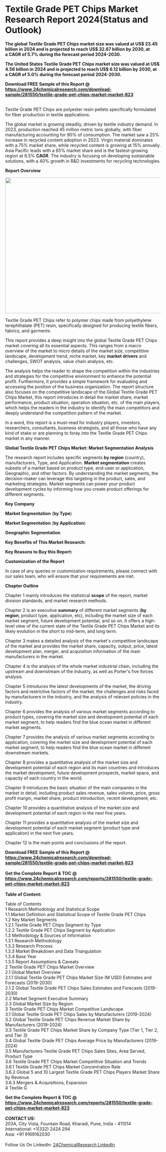 <h1>Textile Grade PET Chips Market Research Report 2024(Status and Outlook)</h1><p><strong>The global Textile Grade PET Chips market size was valued at US$ 23.45 billion in 2024 and is projected to reach US$ 32.67 billion by 2030, at a CAGR of 5.7% during the forecast period 2024-2030.</strong></p><p>
</p><p><strong>The United States Textile Grade PET Chips market size was valued at US$ 4.56 billion in 2024 and is projected to reach US$ 6.12 billion by 2030, at a CAGR of 5.0% during the forecast period 2024-2030.</strong></p><div><b>Download FREE Sample of this Report @ 
            <a href="https://www.24chemicalresearch.com/download-sample/281550/textile-grade-pet-chips-market-market-823">
            https://www.24chemicalresearch.com/download-sample/281550/textile-grade-pet-chips-market-market-823</a></b></div><br><p>
</p><p>Textile Grade PET Chips are polyester resin pellets specifically formulated for fiber production in textile applications.</p><p>
</p><p>The global market is growing steadily, driven by textile industry demand. In 2023, production reached 45 million metric tons globally, with fiber manufacturing accounting for 90% of consumption. The market saw a 25% increase in recycled content adoption in 2023. Virgin material dominates with a 75% market share, while recycled content is growing at 15% annually. Asia Pacific leads with a 65% market share and is the fastest-growing region at 6.5% <strong>CAGR</strong>. The industry is focusing on developing sustainable solutions, with a 40% growth in R&amp;D investments for recycling technologies.</p><p>
</p><p><strong>Report Overview</strong></p><p>
</p><p><strong><img alt="" src="https://24chemicalresearch.com/assets/report-images/GradePETChipsMarket.png" style="height:439px; width:731px"></strong></p><p>
</p><p></p><p>
</p><p>Textile Grade PET Chips refer to polymer chips made from polyethylene terephthalate (PET) resin, specifically designed for producing textile fibers, fabrics, and garments.</p><p>
</p><p>This report provides a deep insight into the global Textile Grade PET Chips market covering all its essential aspects. This ranges from a macro overview of the market to micro details of the market size, competitive landscape, development trend, niche market, key <strong>market drivers</strong> and challenges, SWOT analysis, value chain analysis, etc.</p><p>
</p><p>The analysis helps the reader to shape the competition within the industries and strategies for the competitive environment to enhance the potential profit. Furthermore, it provides a simple framework for evaluating and accessing the position of the business organization. The report structure also focuses on the competitive landscape of the Global Textile Grade PET Chips Market, this report introduces in detail the market share, market performance, product situation, operation situation, etc. of the main players, which helps the readers in the industry to identify the main competitors and deeply understand the competition pattern of the market.</p><p>
</p><p>In a word, this report is a must-read for industry players, investors, researchers, consultants, business strategists, and all those who have any kind of stake or are planning to foray into the Textile Grade PET Chips market in any manner.</p><p>
</p><p><strong>Global Textile Grade PET Chips Market: Market Segmentation Analysis</strong></p><p>
</p><p>The research report includes specific segments <strong>by region</strong> (country), manufacturers, Type, and Application. <strong>Market segmentation</strong> creates subsets of a market based on product type, end-user or application, Geographic, and other factors. By understanding the market segments, the decision-maker can leverage this targeting in the product, sales, and marketing strategies. Market segments can power your product development cycles by informing how you create product offerings for different segments.</p><p>
</p><p><strong>Key Company</strong></p><p>
</p><p>
<strong>Market Segmentation</strong> (<strong>by Type</strong>)</p><p>
</p><p>
<strong>Market Segmentation</strong> (<strong>by Application</strong>)</p><p>
</p><p>
<strong>Geographic Segmentation</strong></p><p>
</p><p>
<strong>Key Benefits of This Market Research:</strong></p><p>
</p><p>
<strong>Key Reasons to Buy this Report:</strong></p><p>
</p><p>
</p><p><strong>Customization of the Report</strong></p><p>
</p><p>In case of any queries or customization requirements, please connect with our sales team, who will ensure that your requirements are met.</p><p>
</p><p><strong>Chapter Outline</strong></p><p>
</p><p>Chapter 1 mainly introduces the statistical <strong>scope</strong> of the report, market division standards, and market research methods.</p><p>
</p><p>Chapter 2 is an executive <strong>summary</strong> of different market segments (<strong>by region</strong>, product type, application, etc), including the market size of each market segment, future development potential, and so on. It offers a high-level view of the current state of the Textile Grade PET Chips Market and its likely evolution in the short to mid-term, and long term.</p><p>
</p><p>Chapter 3 makes a detailed analysis of the market's competitive landscape of the market and provides the market share, capacity, output, price, latest development plan, merger, and acquisition information of the main manufacturers in the market.</p><p>
</p><p>Chapter 4 is the analysis of the whole market industrial chain, including the upstream and downstream of the industry, as well as Porter's five forces analysis.</p><p>
</p><p>Chapter 5 introduces the latest developments of the market, the driving factors and restrictive factors of the market, the challenges and risks faced by manufacturers in the industry, and the analysis of relevant policies in the industry.</p><p>
</p><p>Chapter 6 provides the analysis of various market segments according to product types, covering the market size and development potential of each market segment, to help readers find the blue ocean market in different market segments.</p><p>
</p><p>Chapter 7 provides the analysis of various market segments according to application, covering the market size and development potential of each market segment, to help readers find the blue ocean market in different downstream markets.</p><p>
</p><p>Chapter 8 provides a quantitative analysis of the market size and development potential of each region and its main countries and introduces the market development, future development prospects, market space, and capacity of each country in the world.</p><p>
</p><p>Chapter 9 introduces the basic situation of the main companies in the market in detail, including product sales revenue, sales volume, price, gross profit margin, market share, product introduction, recent development, etc.</p><p>
</p><p>Chapter 10 provides a quantitative analysis of the market size and development potential of each region in the next five years.</p><p>
</p><p>Chapter 11 provides a quantitative analysis of the market size and development potential of each market segment (product type and application) in the next five years.</p><p>
</p><p>Chapter 12 is the main points and conclusions of the report.</p><div><b>Download FREE Sample of this Report @ 
            <a href="https://www.24chemicalresearch.com/download-sample/281550/textile-grade-pet-chips-market-market-823">
            https://www.24chemicalresearch.com/download-sample/281550/textile-grade-pet-chips-market-market-823</a></b></div><br><div><b>Get the Complete Report & TOC @ 
            <a href="https://www.24chemicalresearch.com/reports/281550/textile-grade-pet-chips-market-market-823">
            https://www.24chemicalresearch.com/reports/281550/textile-grade-pet-chips-market-market-823</a></b></div><br>
            <b>Table of Content:</b><p>Table of Contents<br />
 1 Research Methodology and Statistical Scope<br />
 1.1 Market Definition and Statistical Scope of Textile Grade PET Chips<br />
 1.2 Key Market Segments<br />
 1.2.1 Textile Grade PET Chips Segment by Type<br />
 1.2.2 Textile Grade PET Chips Segment by Application<br />
 1.3 Methodology & Sources of Information<br />
 1.3.1 Research Methodology<br />
 1.3.2 Research Process<br />
 1.3.3 Market Breakdown and Data Triangulation<br />
 1.3.4 Base Year<br />
 1.3.5 Report Assumptions & Caveats<br />
 2 Textile Grade PET Chips Market Overview<br />
 2.1 Global Market Overview<br />
 2.1.1 Global Textile Grade PET Chips Market Size (M USD) Estimates and Forecasts (2019-2030)<br />
 2.1.2 Global Textile Grade PET Chips Sales Estimates and Forecasts (2019-2030)<br />
 2.2 Market Segment Executive Summary<br />
 2.3 Global Market Size by Region<br />
 3 Textile Grade PET Chips Market Competitive Landscape<br />
 3.1 Global Textile Grade PET Chips Sales by Manufacturers (2019-2024)<br />
 3.2 Global Textile Grade PET Chips Revenue Market Share by Manufacturers (2019-2024)<br />
 3.3 Textile Grade PET Chips Market Share by Company Type (Tier 1, Tier 2, and Tier 3)<br />
 3.4 Global Textile Grade PET Chips Average Price by Manufacturers (2019-2024)<br />
 3.5 Manufacturers Textile Grade PET Chips Sales Sites, Area Served, Product Type<br />
 3.6 Textile Grade PET Chips Market Competitive Situation and Trends<br />
 3.6.1 Textile Grade PET Chips Market Concentration Rate<br />
 3.6.2 Global 5 and 10 Largest Textile Grade PET Chips Players Market Share by Revenue<br />
 3.6.3 Mergers & Acquisitions, Expansion<br />
 4 Textile G</p><div><b>Get the Complete Report & TOC @ 
            <a href="https://www.24chemicalresearch.com/reports/281550/textile-grade-pet-chips-market-market-823">
            https://www.24chemicalresearch.com/reports/281550/textile-grade-pet-chips-market-market-823</a></b></div><br><b>CONTACT US:</b><br>
            203A, City Vista, Fountain Road, Kharadi, Pune, India - 411014<br>
            International: +1(332) 2424 294<br>
            Asia: +91 9169162030 <br><br>
            Follow Us On LinkedIn: <a href="https://www.linkedin.com/company/24chemicalresearch/">24ChemicalResearch LinkedIn</a>